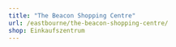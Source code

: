 ```yaml
---
title: "The Beacon Shopping Centre"
url: /eastbourne/the-beacon-shopping-centre/
shop: Einkaufszentrum
---
```

